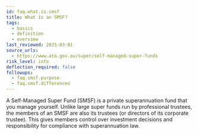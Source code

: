 ```yaml
---
id: faq.what.is.smsf
title: What is an SMSF?
tags:
  - basics
  - definition
  - overview
last_reviewed: 2025-03-01
source_urls:
  - https://www.ato.gov.au/super/self-managed-super-funds
risk_level: info
deflection_required: false
followups:
  - faq.smsf.purpose
  - faq.smsf.differences
---
```


A Self-Managed Super Fund (SMSF) is a private superannuation fund that you manage yourself. Unlike large super funds run by professional trustees, the members of an SMSF are also its trustees (or directors of its corporate trustee). This gives members control over investment decisions and responsibility for compliance with superannuation law.
